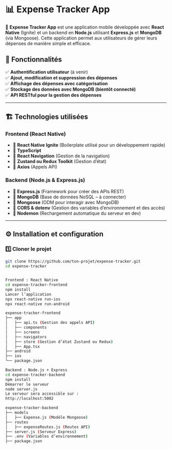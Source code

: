 # 📊 Expense Tracker App

🚀 **Expense Tracker App** est une application mobile développée avec **React Native** (Ignite) et un backend en **Node.js** utilisant **Express.js** et **MongoDB** (via Mongoose). Cette application permet aux utilisateurs de gérer leurs dépenses de manière simple et efficace.

## 📌 Fonctionnalités
✅ **Authentification utilisateur** (à venir)  
✅ **Ajout, modification et suppression des dépenses**  
✅ **Affichage des dépenses avec catégorisation**  
✅ **Stockage des données avec MongoDB (bientôt connecté)**  
✅ **API RESTful pour la gestion des dépenses**  

---

## 🏗️ **Technologies utilisées**
### **Frontend (React Native)**
- 🔹 **React Native Ignite** (Boilerplate utilisé pour un développement rapide)
- 🔹 **TypeScript**
- 🔹 **React Navigation** (Gestion de la navigation)
- 🔹 **Zustand ou Redux Toolkit** (Gestion d’état)
- 🔹 **Axios** (Appels API)

### **Backend (Node.js & Express.js)**
- 🔹 **Express.js** (Framework pour créer des APIs REST)
- 🔹 **MongoDB** (Base de données NoSQL – à connecter)
- 🔹 **Mongoose** (ODM pour interagir avec MongoDB)
- 🔹 **CORS & dotenv** (Gestion des variables d’environnement et des accès)
- 🔹 **Nodemon** (Rechargement automatique du serveur en dev)

---

## ⚙️ **Installation et configuration**

### **1️⃣ Cloner le projet**
```sh
git clone https://github.com/ton-projet/expense-tracker.git
cd expense-tracker


Frontend : React Native
cd expense-tracker-frontend
npm install
Lancer l’application 
npx react-native run-ios
npx react-native run-android

expense-tracker-frontend
├── app
│   ├── api.ts (Gestion des appels API)
│   ├── components
│   ├── screens
│   ├── navigators
│   ├── store (Gestion d’état Zustand ou Redux)
│   ├── App.tsx
├── android
├── ios
└── package.json

Backend : Node.js + Express
cd expense-tracker-backend
npm install
Démarrer le serveur
node server.js
Le serveur sera accessible sur :
http://localhost:5002

expense-tracker-backend
├── models
│   ├── Expense.js (Modèle Mongoose)
├── routes
│   ├── expenseRoutes.js (Routes API)
├── server.js (Serveur Express)
├── .env (Variables d’environnement)
├── package.json
